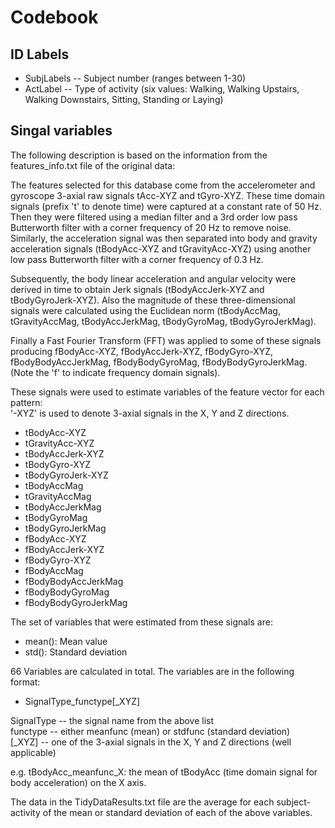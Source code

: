 # Codebook

## ID Labels

* SubjLabels -- Subject number (ranges between 1-30)
* ActLabel -- Type of activity (six values: Walking, Walking Upstairs, Walking Downstairs, Sitting, Standing or Laying)

## Singal variables

The following description is based on the information from the features_info.txt file of the original data:

The features selected for this database come from the accelerometer and gyroscope 3-axial raw signals tAcc-XYZ and tGyro-XYZ. These time domain signals (prefix 't' to denote time) were captured at a constant rate of 50 Hz. Then they were filtered using a median filter and a 3rd order low pass Butterworth filter with a corner frequency of 20 Hz to remove noise. Similarly, the acceleration signal was then separated into body and gravity acceleration signals (tBodyAcc-XYZ and tGravityAcc-XYZ) using another low pass Butterworth filter with a corner frequency of 0.3 Hz. 

Subsequently, the body linear acceleration and angular velocity were derived in time to obtain Jerk signals (tBodyAccJerk-XYZ and tBodyGyroJerk-XYZ). Also the magnitude of these three-dimensional signals were calculated using the Euclidean norm (tBodyAccMag, tGravityAccMag, tBodyAccJerkMag, tBodyGyroMag, tBodyGyroJerkMag). 

Finally a Fast Fourier Transform (FFT) was applied to some of these signals producing fBodyAcc-XYZ, fBodyAccJerk-XYZ, fBodyGyro-XYZ, fBodyBodyAccJerkMag, fBodyBodyGyroMag, fBodyBodyGyroJerkMag. (Note the 'f' to indicate frequency domain signals). 

These signals were used to estimate variables of the feature vector for each pattern:  
'-XYZ' is used to denote 3-axial signals in the X, Y and Z directions.

* tBodyAcc-XYZ
* tGravityAcc-XYZ
* tBodyAccJerk-XYZ
* tBodyGyro-XYZ
* tBodyGyroJerk-XYZ
* tBodyAccMag
* tGravityAccMag
* tBodyAccJerkMag
* tBodyGyroMag
* tBodyGyroJerkMag
* fBodyAcc-XYZ
* fBodyAccJerk-XYZ
* fBodyGyro-XYZ
* fBodyAccMag
* fBodyBodyAccJerkMag
* fBodyBodyGyroMag
* fBodyBodyGyroJerkMag

The set of variables that were estimated from these signals are: 

* mean(): Mean value
* std(): Standard deviation

66 Variables are calculated in total. The variables are in the following format:

* SignalType_functype[_XYZ]

SignalType -- the signal name from the above list  
functype -- either meanfunc (mean) or stdfunc (standard deviation)  
[_XYZ] -- one of the 3-axial signals in the X, Y and Z directions (well applicable)  

e.g. tBodyAcc_meanfunc_X: the mean of tBodyAcc (time domain signal for body acceleration) on the X axis.

The data in the TidyDataResults.txt file are the average for each subject-activity of the mean or standard deviation of each of the above variables.
